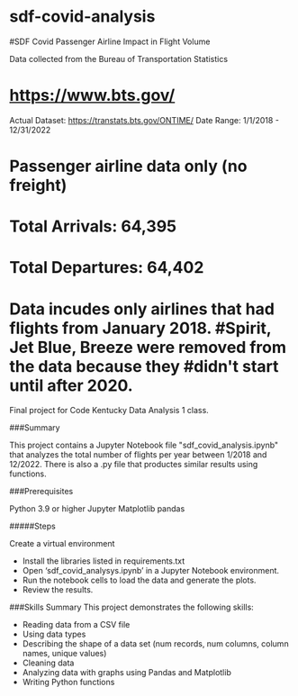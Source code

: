 # sdf-covid-analysis
#SDF Covid Passenger Airline Impact in Flight Volume

Data collected from the Bureau of Transportation Statistics
# https://www.bts.gov/
Actual Dataset: https://transtats.bts.gov/ONTIME/
Date Range: 1/1/2018 - 12/31/2022

# Passenger airline data only (no freight)
#   Total Arrivals: 64,395
# Total Departures: 64,402
#
# Data incudes only airlines that had flights from January 2018. #Spirit, Jet Blue, Breeze were removed from the data because they #didn't start until after 2020.


Final project for Code Kentucky Data Analysis 1 class.

###Summary

This project contains a Jupyter Notebook file "sdf_covid_analysis.ipynb" that analyzes the total number of flights per year between 1/2018 and 12/2022. There is also a .py file that productes similar results using functions.

###Prerequisites

Python 3.9 or higher
Jupyter
Matplotlib
pandas

#####Steps

Create a virtual environment
* Install the libraries listed in requirements.txt
* Open ‘sdf_covid_analysys.ipynb’ in a Jupyter Notebook environment.
* Run the notebook cells to load the data and generate the plots.
* Review the results.

###Skills Summary This project demonstrates the following skills:

* Reading data from a CSV file
* Using data types
* Describing the shape of a data set (num records, num columns, column names, unique values)
* Cleaning data
* Analyzing data with graphs using Pandas and Matplotlib
* Writing Python functions